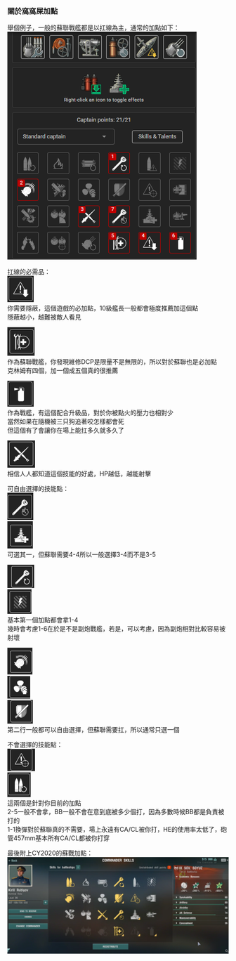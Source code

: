 ### 關於窩窩屎加點
舉個例子，一般的蘇聯戰艦都是以扛線為主，通常的加點如下：\
![cy2020](/202504-cy2020/images/ruscom.png)

扛線的必需品：\
![cy2020](/202504-cy2020/images/wowscmdCE.png)\
你需要隱蔽，這個遊戲的必加點，10級艦長一般都會極度推薦加這個點\
隱蔽越小，越難被敵人看見

![cy2020](/202504-cy2020/images/wowscmdERE.png)\
作為蘇聯戰艦，你發現維修DCP是限量不是無限的，所以對於蘇聯也是必加點\
克林姆有四個，加一個成五個真的很推薦

![cy2020](/202504-cy2020/images/wowscmdFP.png)\
作為戰艦，有這個配合升級品，對於你被點火的壓力也相對少\
當然如果在隨機被三只狗追著咬怎樣都會死\
但這個有了會讓你在場上能扛多久就多久了

![cy2020](/202504-cy2020/images/wowscmdAR.png)\
相信人人都知道這個技能的好處，HP越低，越能射擊

可自由選擇的技能點：\
![cy2020](/202504-cy2020/images/wowscmdBOS.png)\
![cy2020](/202504-cy2020/images/wowscmdIRR.png)\
可選其一，但蘇聯需要4-4所以一般選擇3-4而不是3-5

![cy2020](/202504-cy2020/images/wowscmdERS.png)\
![cy2020](/202504-cy2020/images/wowscmdPM.png)\
基本第一個加點都會拿1-4\
幾時會考慮1-6在於是不是副炮戰艦，若是，可以考慮，因為副炮相對比較容易被射壞

![cy2020](/202504-cy2020/images/wowscmdGTG.png)\
![cy2020](/202504-cy2020/images/wowscmdB.png)\
![cy2020](/202504-cy2020/images/wowscmdV.png)\
第二行一般都可以自由選擇，但蘇聯需要扛，所以通常只選一個

不會選擇的技能點：\
![cy2020](/202504-cy2020/images/wowscmdPT.png)\
![cy2020](/202504-cy2020/images/wowscmdEL.png)\
這兩個是針對你目前的加點\
2-5一般不會拿，BB一般不會在意到底被多少個打，因為多數時候BB都是負責被打的\
1-1換彈對於蘇聯真的不需要，場上永遠有CA/CL被你打，HE的使用率太低了，砲管457mm基本所有CA/CL都被你打穿

最後附上CY2020的蘇戰加點：\
![cy2020](/202504-cy2020/images/cy2020ruscoml20.png)